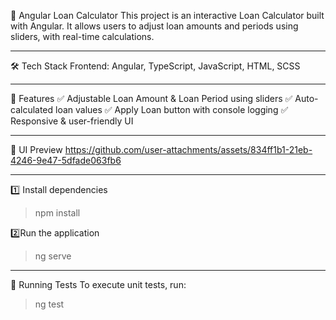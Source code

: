 🚀 Angular Loan Calculator
This project is an interactive Loan Calculator built with Angular. It allows users to adjust loan amounts and periods using sliders, with real-time calculations.

----------------------------------
🛠️ Tech Stack
Frontend: Angular, TypeScript, JavaScript, HTML, SCSS

----------------------------------
🎯 Features
✅ Adjustable Loan Amount & Loan Period using sliders
✅ Auto-calculated loan values
✅ Apply Loan button with console logging
✅ Responsive & user-friendly UI

----------------------------------
📸 UI Preview
https://github.com/user-attachments/assets/834ff1b1-21eb-4246-9e47-5dfade063fb6



----------------------------------
1️⃣ Install dependencies
  > npm install

2️⃣Run the application
  > ng serve

---------------------------------

🧪 Running Tests
To execute unit tests, run:
  > ng test

